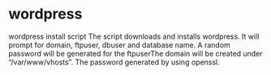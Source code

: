 # wordpress
wordpress install script
The script downloads and installs wordpress. It will prompt for domain,
ftpuser, dbuser and database name.  A random password will be generated
for the ftpuserThe domain will be created under “/var/www/vhosts”.  The
password generated by using openssl.
